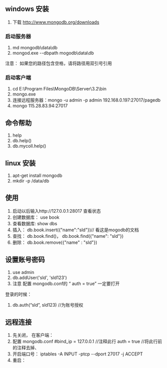 

## windows 安装

1. 下载 http://www.mongodb.org/downloads

### 启动服务器
1. md mongodb\data\db
2. mongod.exe  --dbpath mogodb\data\db

注意： 如果您的路径包含空格，请将路径用双引号引用

### 启动客户端

1. cd E:\Program Files\MongoDB\Server\3.2\bin
2. mongo.exe
3. 连接远程服务器：mongo -u admin -p admin 192.168.0.197:27017/pagedb  
4. mongo 115.28.83.94:27017

## 命令帮助
1. help  
2. db.help()  
3. db.mycoll.help()  


## linux 安装
1. apt-get install mongodb
2. mkdir -p /data/db

## 使用
1. 启动以后输入http://127.0.0.1:28017 查看状态
3. 创建数据库： use book
4. 查看数据库: show dbs
5. 插入： db.book.insert({"name":"sld"})// 看这是mogodb的文档
6. 查找： db.book.find()， db.book.find({"name": "sld"})
7. 删除： db.book.remove({"name" : "sld"})

## 设置账号密码
1. use admin
2. db.addUser('sld', 'sld123')
3. 注意 配置 mongodb.conf的 “ auth = true” 一定要打开

登录的时候：

1. db.auth(“sld”, sld123)  //为账号授权


## 远程连接
1. 先关闭， 在客户端：
2. 配置 mongodb.conf
  #bind_ip = 127.0.0.1   //注释此行
  auth = true       //将此行前的注释去掉、
3. 开启端口号：  iptables -A INPUT -ptcp --dport 27017 -j ACCEPT
3. 重启：

